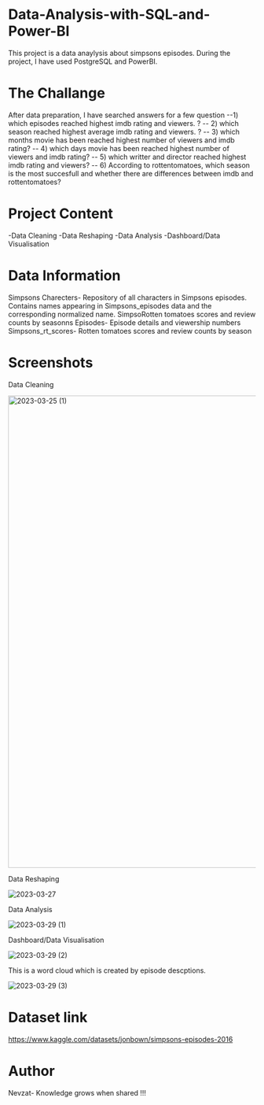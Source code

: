 # Data-Analysis-with-SQL-and-Power-BI
This project is a data anaylysis  about simpsons episodes. During the project, I have used PostgreSQL and PowerBI.
# The Challange
After data preparation, I have searched answers for a few question
--1) which episodes reached highest imdb rating and viewers. ?
-- 2) which season reached highest average imdb rating and viewers. ?
-- 3) which months movie has been reached highest number of viewers and imdb rating?
-- 4) which days movie has been reached highest number of viewers and imdb rating?
-- 5) which writter and director reached highest imdb rating and viewers?
-- 6) According to rottentomatoes, which season is the most succesfull and whether there are differences between imdb and rottentomatoes?
# Project Content
-Data Cleaning
-Data Reshaping
-Data Analysis
-Dashboard/Data Visualisation

# Data Information
Simpsons Charecters-
Repository of all characters in Simpsons episodes. Contains names appearing in Simpsons_episodes data and the corresponding normalized name.
SimpsoRotten tomatoes scores and review counts by seasonns Episodes-
Episode details and viewership numbers
Simpsons_rt_scores-
Rotten tomatoes scores and review counts by season

# Screenshots

Data Cleaning

<img width="960" alt="2023-03-25 (1)" src="https://user-images.githubusercontent.com/108625825/228607505-794ca510-e2b8-49fa-9b0c-7415e5b2cb78.png">


Data Reshaping

![2023-03-27](https://user-images.githubusercontent.com/108625825/228608641-d2d6b53b-4b97-48e1-9488-99ce9b1d1e2c.png)

Data Analysis


![2023-03-29 (1)](https://user-images.githubusercontent.com/108625825/228609526-886bb1fa-7976-4021-bbb6-8c23c4f0dbb1.png)




Dashboard/Data Visualisation



![2023-03-29 (2)](https://user-images.githubusercontent.com/108625825/228611139-5d70e6ac-43c4-4935-aeef-4074246f8077.png)

This is a word cloud which is created by episode descptions.

![2023-03-29 (3)](https://user-images.githubusercontent.com/108625825/228611154-be33bae7-468e-45c7-aac5-6a6e1fd2266a.png)



# Dataset link
https://www.kaggle.com/datasets/jonbown/simpsons-episodes-2016

# Author
Nevzat- Knowledge grows when shared !!! 




